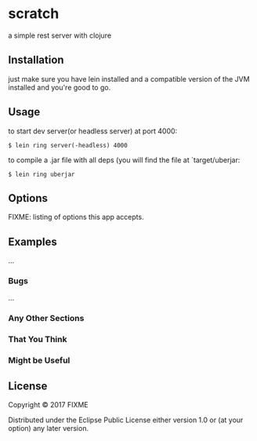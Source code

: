 # scratch

a simple rest server with clojure

## Installation

just make sure you have lein installed and a compatible version of the JVM installed and you're good to go.

## Usage

to start dev server(or headless server) at port 4000:

    $ lein ring server(-headless) 4000

to compile a .jar file with all deps (you will find the file at `target/uberjar:

    $ lein ring uberjar

## Options

FIXME: listing of options this app accepts.

## Examples

...

### Bugs

...

### Any Other Sections
### That You Think
### Might be Useful

## License

Copyright © 2017 FIXME

Distributed under the Eclipse Public License either version 1.0 or (at
your option) any later version.
